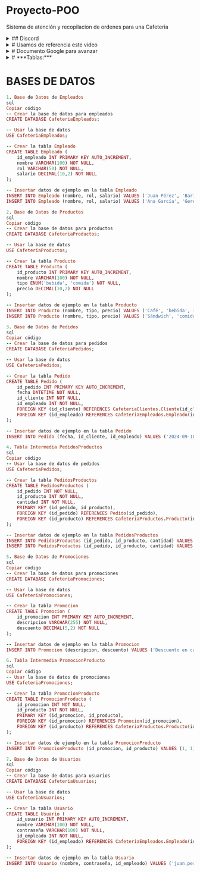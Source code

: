 # Proyecto-POO
Sistema de atención y recopilacion de ordenes para una Cafeteria

<details>

<summary> ## Discord </summary>
[Link](https://discord.gg/92XfvRNr)

</details>

<details>
    
<summary> # Usamos de referencia este video </summary>
[VIDEO REFERENCIAS](https://vm.tiktok.com/ZMhJamuf8/)
tiene de manera similar nuestro trabajo
    
</details>

<details>
    
<summary> # Documento Google para avanzar </summary>
[Google DOC](https://docs.google.com/document/d/1sb42Kf1dQEEU749Q3fiZjkeNDkrSoS8qc3eGnrV0bAE/edit?usp=sharing)

</details>

<details>   
    
<summary> # ***Tablas:*** </summary>
|Producto (para abstraer comida y bebida)|
|----------------------------------------|
|id_producto (PK)                        |
|nombre                                  |
|tipo (bebida/comida)                    |
|precio                                  |


|Cliente                                 |
|----------------------------------------|
|id_cliente (PK)                         |
|nombre                                  |
|contacto                                |


|Empleado                                |
|----------------------------------------|
|id_empleado (PK)                        |
|nombre                                  |
|rol                                     |
|salario                                 |


|Pedido                                  |
|----------------------------------------|
|id_pedido (PK)                          |
|fecha                                   |
|id_cliente (FK a Cliente)               |
|id_empleado (FK a Empleado)             |


|PedidosProductos (relación muchos a muchos)|
|--------------------------------------------|
|id_pedido (FK a Pedido)                     |
|id_producto (FK a Producto)                 |
|cantidad                                    |


|Promocion                                 |
|------------------------------------------|
|id_promocion (PK)                         |
|descripcion                               |
|descuento                                 |


|PromocionProducto (relación muchos a muchos)|
|--------------------------------------------|
|id_promocion (FK a Promocion)               |
|id_producto (FK a Producto)                 |


|Usuario                                   |
|------------------------------------------|
|id_usuario (PK)                           |
|nombre                                    |
|contraseña                                |
|id_empleado (FK a Empleado)               |

</details>

# BASES DE DATOS

```ruby
1. Base de Datos de Empleados
sql
Copiar código
-- Crear la base de datos para empleados
CREATE DATABASE CafeteriaEmpleados;

-- Usar la base de datos
USE CafeteriaEmpleados;

-- Crear la tabla Empleado
CREATE TABLE Empleado (
    id_empleado INT PRIMARY KEY AUTO_INCREMENT,
    nombre VARCHAR(100) NOT NULL,
    rol VARCHAR(50) NOT NULL,
    salario DECIMAL(10,2) NOT NULL
);

-- Insertar datos de ejemplo en la tabla Empleado
INSERT INTO Empleado (nombre, rol, salario) VALUES ('Juan Pérez', 'Barista', 1200.00);
INSERT INTO Empleado (nombre, rol, salario) VALUES ('Ana García', 'Gerente', 2000.00);
```

```ruby
2. Base de Datos de Productos
sql
Copiar código
-- Crear la base de datos para productos
CREATE DATABASE CafeteriaProductos;

-- Usar la base de datos
USE CafeteriaProductos;

-- Crear la tabla Producto
CREATE TABLE Producto (
    id_producto INT PRIMARY KEY AUTO_INCREMENT,
    nombre VARCHAR(100) NOT NULL,
    tipo ENUM('bebida', 'comida') NOT NULL,
    precio DECIMAL(10,2) NOT NULL
);

-- Insertar datos de ejemplo en la tabla Producto
INSERT INTO Producto (nombre, tipo, precio) VALUES ('Café', 'bebida', 3.50);
INSERT INTO Producto (nombre, tipo, precio) VALUES ('Sándwich', 'comida', 5.00);
```

```ruby
3. Base de Datos de Pedidos
sql
Copiar código
-- Crear la base de datos para pedidos
CREATE DATABASE CafeteriaPedidos;

-- Usar la base de datos
USE CafeteriaPedidos;

-- Crear la tabla Pedido
CREATE TABLE Pedido (
    id_pedido INT PRIMARY KEY AUTO_INCREMENT,
    fecha DATETIME NOT NULL,
    id_cliente INT NOT NULL,
    id_empleado INT NOT NULL,
    FOREIGN KEY (id_cliente) REFERENCES CafeteriaClientes.Cliente(id_cliente),
    FOREIGN KEY (id_empleado) REFERENCES CafeteriaEmpleados.Empleado(id_empleado)
);

-- Insertar datos de ejemplo en la tabla Pedido
INSERT INTO Pedido (fecha, id_cliente, id_empleado) VALUES ('2024-09-10 10:30:00', 1, 1);
```

```ruby
4. Tabla Intermedia PedidosProductos
sql
Copiar código
-- Usar la base de datos de pedidos
USE CafeteriaPedidos;

-- Crear la tabla PedidosProductos
CREATE TABLE PedidosProductos (
    id_pedido INT NOT NULL,
    id_producto INT NOT NULL,
    cantidad INT NOT NULL,
    PRIMARY KEY (id_pedido, id_producto),
    FOREIGN KEY (id_pedido) REFERENCES Pedido(id_pedido),
    FOREIGN KEY (id_producto) REFERENCES CafeteriaProductos.Producto(id_producto)
);

-- Insertar datos de ejemplo en la tabla PedidosProductos
INSERT INTO PedidosProductos (id_pedido, id_producto, cantidad) VALUES (1, 1, 2);
INSERT INTO PedidosProductos (id_pedido, id_producto, cantidad) VALUES (1, 2, 1);
```
```ruby
5. Base de Datos de Promociones
sql
Copiar código
-- Crear la base de datos para promociones
CREATE DATABASE CafeteriaPromociones;

-- Usar la base de datos
USE CafeteriaPromociones;

-- Crear la tabla Promocion
CREATE TABLE Promocion (
    id_promocion INT PRIMARY KEY AUTO_INCREMENT,
    descripcion VARCHAR(255) NOT NULL,
    descuento DECIMAL(5,2) NOT NULL
);

-- Insertar datos de ejemplo en la tabla Promocion
INSERT INTO Promocion (descripcion, descuento) VALUES ('Descuento en café', 10.00);
```

```ruby
6. Tabla Intermedia PromocionProducto
sql
Copiar código
-- Usar la base de datos de promociones
USE CafeteriaPromociones;

-- Crear la tabla PromocionProducto
CREATE TABLE PromocionProducto (
    id_promocion INT NOT NULL,
    id_producto INT NOT NULL,
    PRIMARY KEY (id_promocion, id_producto),
    FOREIGN KEY (id_promocion) REFERENCES Promocion(id_promocion),
    FOREIGN KEY (id_producto) REFERENCES CafeteriaProductos.Producto(id_producto)
);

-- Insertar datos de ejemplo en la tabla PromocionProducto
INSERT INTO PromocionProducto (id_promocion, id_producto) VALUES (1, 1);
```
```ruby
7. Base de Datos de Usuarios
sql
Copiar código
-- Crear la base de datos para usuarios
CREATE DATABASE CafeteriaUsuarios;

-- Usar la base de datos
USE CafeteriaUsuarios;

-- Crear la tabla Usuario
CREATE TABLE Usuario (
    id_usuario INT PRIMARY KEY AUTO_INCREMENT,
    nombre VARCHAR(100) NOT NULL,
    contraseña VARCHAR(100) NOT NULL,
    id_empleado INT NOT NULL,
    FOREIGN KEY (id_empleado) REFERENCES CafeteriaEmpleados.Empleado(id_empleado)
);

-- Insertar datos de ejemplo en la tabla Usuario
INSERT INTO Usuario (nombre, contraseña, id_empleado) VALUES ('juan.perez', 'password123', 1);
```
